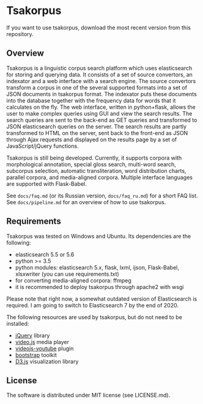 # Tsakorpus

If you want to use tsakorpus, download the most recent version from this repository.

## Overview

Tsakorpus is a linguistic corpus search platform which uses elasticsearch for storing and querying data. It consists of a set of source convertors, an indexator and a web interface with a search engine. The source convertors transform a corpus in one of the several supported formats into a set of JSON documents in tsakorpus format. The indexator puts these documents into the database together with the frequency data for words that it calculates on the fly. The web interface, written in python+flask, allows the user to make complex queries using GUI and view the search results. The search queries are sent to the back-end as GET queries and transformed to JSON elasticsearch queries on the server. The search results are partly transformed to HTML on the server, sent back to the front-end as JSON through Ajax requests and displayed on the results page by a set of JavaScript/jQuery functions.

Tsakorpus is still being developed. Currently, it supports corpora with morphological annotation, special gloss search, multi-word search, subcorpus selection, automatic transliteration, word distribution charts, parallel corpora, and media-aligned corpora. Multiple interface languages are supported with Flask-Babel.

See ``docs/faq.md`` (or its Russian version, ``docs/faq_ru.md``) for a short FAQ list. See ``docs/pipeline.md`` for an overview of how to use tsakorpus.

## Requirements

Tsakorpus was tested on Windows and Ubuntu. Its dependencies are the following:

* elasticsearch 5.5 or 5.6
* python >= 3.5
* python modules: elasticsearch 5.x, flask, lxml, ijson, Flask-Babel, xlsxwriter (you can use requirements.txt)
* for converting media-aligned corpora: ffmpeg
* it is recommended to deploy tsakorpus through apache2 with wsgi

Please note that right now, a somewhat outdated version of Elasticsearch is required. I am going to switch to Elasticsearch 7 by the end of 2020.

The following resources are used by tsakorpus, but do not need to be installed:

* [jQuery](https://jquery.com/) library
* [video.js](http://videojs.com/) media player
* [videojs-youtube](https://github.com/videojs/videojs-youtube) plugin
* [bootstrap](http://getbootstrap.com/) toolkit
* [D3.js](https://d3js.org/) visualization library

## License

The software is distributed under MIT license (see LICENSE.md).
